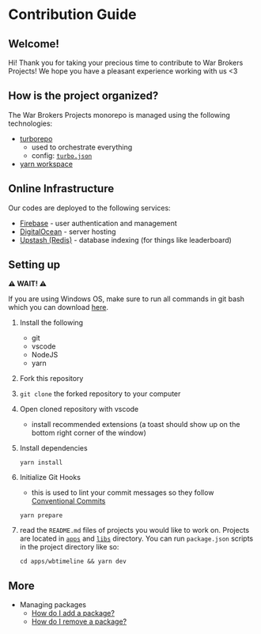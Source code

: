 # Contribution Guide

## Welcome!

Hi! Thank you for taking your precious time to contribute to
War Brokers Projects! We hope you have a pleasant experience working with us <3

## How is the project organized?

The War Brokers Projects monorepo is managed using the following technologies:

- [turborepo](https://turbo.build/repo)
  - used to orchestrate everything
  - config: [`turbo.json`](./turbo.json)
- [yarn workspace](https://yarnpkg.com/features/workspaces)

## Online Infrastructure

Our codes are deployed to the following services:

- [Firebase](https://firebase.google.com) - user authentication and management
- [DigitalOcean](https://digitalocean.com) - server hosting
- [Upstash (Redis)](https://upstash.com) - database indexing (for things like leaderboard)

## Setting up

**⚠️ WAIT! ⚠️**

If you are using Windows OS, make sure to run all commands in git bash which
you can download [here](https://git-scm.com/downloads).

1. Install the following
   - git
   - vscode
   - NodeJS
   - yarn
2. Fork this repository
3. `git clone` the forked repository to your computer
4. Open cloned repository with vscode
   - install recommended extensions (a toast should show up on the bottom right corner of the window)
5. Install dependencies
   ```
   yarn install
   ```
6. Initialize Git Hooks
   - this is used to lint your commit messages so they follow [Conventional Commits](https://www.conventionalcommits.org/en/v1.0.0)
   ```
   yarn prepare
   ```
7. read the `README.md` files of projects you would like to work on.
   Projects are located in [`apps`](./apps) and [`libs`](./libs)
   directory. You can run `package.json` scripts in the project directory like so:

   ```
   cd apps/wbtimeline && yarn dev
   ```

## More

- Managing packages
  - [How do I add a package?](./docs/package-addition.md)
  - [How do I remove a package?](./docs/package-removal.md)
